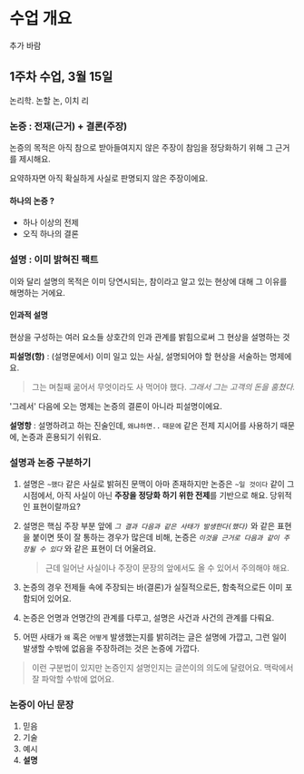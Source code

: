 # 수업 개요
추가 바람

## 1주차 수업, 3월 15일

논리학. 논할 논, 이치 리

### 논증 : 전재(근거) + 결론(주장)

논증의 목적은 아직 참으로 받아들여지지 않은 주장이 참임을 정당화하기 위해 그 근거를 제시해요.

요약하자면 아직 확실하게 사실로 판명되지 않은 주장이에요.

#### 하나의 논증 ?
- 하나 이상의 전제
- 오직 하나의 결론

### 설명 : 이미 밝혀진 **팩트**
이와 달리 설명의 목적은 이미 당연시되는, 참이라고 알고 있는 현상에 대해 그 이유를 해명하는 거에요.

#### 인과적 설명
현상을 구성하는 여러 요소들 상호간의 인과 관계를 밝힘으로써 그 현상을 설명하는 것

**피설명(항)** : (설명문에서) 이미 일고 있는 사실, 설명되어야 할 현상을 서술하는 명제에요.
> 그는 며칠째 굶어서 무엇이라도 사 먹어야 했다. _그래서 그는 고객의 돈을 훔쳤다._

'그레서' 다음에 오는 명제는 논증의 결론이 아니라 피설명이에요.

**설명항** : 설명하려고 하는 진술인데, `왜냐하면..` `때문에` 같은 전제 지시어를 사용하기 때문에, 논증과 혼용되기 쉬워요.

### 설명과 논증 구분하기
1. 설명은 `~했다` 같은 사실로 밝혀진 문맥이 아마 존재하지만 논증은 `~일 것이다` 같이 그 시점에서, 아직 사실이 아닌 **주장을 정당화 하기 위한 전제**를 기반으로 해요. 당위적인 표현이랄까요?

2. 설명은 핵심 주장 부분 앞에 _`그 결과 다음과 같은 사태가 발생한다(했다)`_ 와 같은 표현을 붙이면 뜻이 잘 통하는 경우가 많은데 비해, 논증은 _`이것을 근거로 다음과 같이 주장될 수 있다`_ 와 같은 표현이 더 어울려요.

    > 근데 일어난 사실이나 주장이 문장의 앞에서도 올 수 있어서 주의해야 해요.

3. 논증의 경우 전제들 속에 주장되는 바(결론)가 실질적으로든, 함축적으로든 이미 포함되어 있어요.

4. 논증은 언명과 언명간의 관계를 다루고, 설명은 사건과 사건의 관계를 다뤄요.

5. 어떤 사태가 `왜` 혹은 `어떻게` 발생했는지를 밝히려는 글은 설명에 가깝고, 그런 일이 발생할 수밖에 없음을 주장하려는 것은 논증에 가깝다.

> 이런 구분법이 있지만 논증인지 설명인지는 글쓴이의 의도에 달렸어요. 맥락에서 잘 파악할 수밖에 없어요.

### 논증이 아닌 문장
1. 믿음
2. 기술
3. 예시
4. **설명**